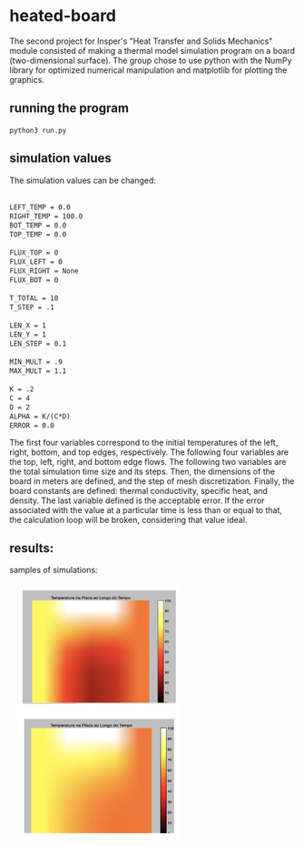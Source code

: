# heated-board

The second project for Insper's "Heat Transfer and Solids Mechanics" module consisted of making a thermal model simulation program on a board (two-dimensional surface). The group chose to use python with the NumPy library for optimized numerical manipulation and matplotlib for plotting the graphics.

## running the program

```
python3 run.py
```


## simulation values

The simulation values can be changed:

```

LEFT_TEMP = 0.0
RIGHT_TEMP = 100.0
BOT_TEMP = 0.0
TOP_TEMP = 0.0

FLUX_TOP = 0
FLUX_LEFT = 0
FLUX_RIGHT = None
FLUX_BOT = 0

T_TOTAL = 10
T_STEP = .1

LEN_X = 1
LEN_Y = 1
LEN_STEP = 0.1

MIN_MULT = .9
MAX_MULT = 1.1

K = .2
C = 4
D = 2
ALPHA = K/(C*D)
ERROR = 0.0

```

The first four variables correspond to the initial temperatures of the left, right, bottom, and top edges, respectively. The following four variables are the top, left, right, and bottom edge flows. The following two variables are the total simulation time size and its steps. Then, the dimensions of the board in meters are defined, and the step of mesh discretization. Finally, the board constants are defined: thermal conductivity, specific heat, and density. The last variable defined is the acceptable error. If the error associated with the value at a particular time is less than or equal to that, the calculation loop will be broken, considering that value ideal.

## results:

samples of simulations:

<img src="img/img1.png" width="300" height="450">
